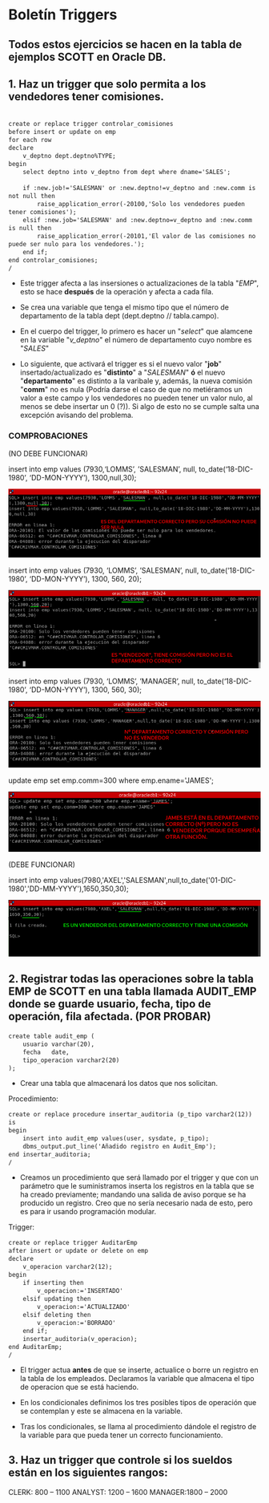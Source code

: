 # Boletín Triggers

## Todos estos ejercicios se hacen en la tabla de ejemplos SCOTT en Oracle DB.

## 1. Haz un trigger que solo permita a los vendedores tener comisiones.

```

create or replace trigger controlar_comisiones
before insert or update on emp
for each row
declare
	v_deptno dept.deptno%TYPE;
begin
	select deptno into v_deptno from dept where dname='SALES';

	if :new.job!='SALESMAN' or :new.deptno!=v_deptno and :new.comm is not null then
		raise_application_error(-20100,'Solo los vendedores pueden tener comisiones');
	elsif :new.job='SALESMAN' and :new.deptno=v_deptno and :new.comm is null then
		raise_application_error(-20101,'El valor de las comisiones no puede ser nulo para los vendedores.');
	end if;
end controlar_comisiones;
/

```

- Este trigger afecta a las insersiones o actualizaciones de la tabla "_EMP_", esto se hace **después** de la operación y afecta a cada fila.

- Se crea una variable que tenga el mismo tipo que el número de departamento de la tabla dept (dept.deptno // tabla.campo).

- En el cuerpo del trigger, lo primero es hacer un "_select_" que alamcene en la variable "_v_deptno_" el número de departamento cuyo nombre es "_SALES_"

- Lo siguiente, que activará el trigger es si el nuevo valor "**job**" insertado/actualizado es "**distinto**" a "*SALESMAN*" **ó** el nuevo "**departamento**" es distinto a la varibale y, además, la nueva comisión "**comm**" no es nula (Podría darse el caso de que no metiéramos un valor a este campo y los vendedores no pueden tener un valor nulo, al menos se debe insertar un 0 (?)). Si algo de esto no se cumple salta una excepción avisando del problema.

### COMPROBACIONES

(NO DEBE FUNCIONAR)

insert into emp values (7930,‘LOMMS’, ’SALESMAN’, null, to_date(‘18-DIC-1980’, ‘DD-MON-YYYY’), 1300,null,30);

![](imagenes/t1.png)

insert into emp values (7930, ‘LOMMS’, ’SALESMAN’, null, to_date(‘18-DIC-1980’, ‘DD-MON-YYYY’), 1300, 560, 20);

![](imagenes/t2.png)

insert into emp values (7930, ‘LOMMS’, ’MANAGER’, null, to_date(‘18-DIC-1980’, ‘DD-MON-YYYY’), 1300, 560, 30);

![](imagenes/t3.png)

update emp set emp.comm=300 where emp.ename='JAMES';

![](imagenes/t4.png)

(DEBE FUNCIONAR)

insert into emp values(7980,'AXEL','SALESMAN',null,to_date('01-DIC-1980','DD-MM-YYYY'),1650,350,30);

![](imagenes/t5.png)


## 2. Registrar todas las operaciones sobre la tabla EMP de SCOTT en una tabla llamada AUDIT_EMP donde se guarde usuario, fecha, tipo de operación, fila afectada. (**POR PROBAR**)

```
create table audit_emp (
	usuario varchar(20),
	fecha	date,
	tipo_operacion varchar2(20)
);

```

- Crear una tabla que almacenará los datos que nos solicitan.

Procedimiento:

```
create or replace procedure insertar_auditoria (p_tipo varchar2(12))
is
begin
	insert into audit_emp values(user, sysdate, p_tipo);
	dbms_output.put_line('Añadido registro en Audit_Emp');
end insertar_auditoria;
/

```

- Creamos un procedimiento que será llamado por el trigger y que con un parámetro que le suministramos inserta los registros en la tabla que se ha creado previamente; mandando una salida de aviso porque se ha producido un registro. Creo que no sería necesario nada de esto, pero es para ir usando programación modular.

Trigger:

```
create or replace trigger AuditarEmp
after insert or update or delete on emp
declare
	v_operacion varchar2(12);
begin
	if inserting then
		v_operacion:='INSERTADO'
	elsif updating then
		v_operacion:='ACTUALIZADO'
	elsif deleting then
		v_operacion:='BORRADO'
	end if;
	insertar_auditoria(v_operacion);
end AuditarEmp;
/
```

- El trigger actua **antes** de que se inserte, actualice o borre un registro en la tabla de los empleados. Declaramos la variable que almacena el tipo de operacion que se está haciendo.

- En los condicionales definimos los tres posibles tipos de operación que se contemplan y este se almacena en la variable.

- Tras los condicionales, se llama al procedimiento dándole el registro de la variable para que pueda tener un correcto funcionamiento.


## 3. Haz un trigger que controle si los sueldos están en los siguientes rangos:

CLERK: 800 – 1100
ANALYST: 1200 – 1600
MANAGER:1800 – 2000

